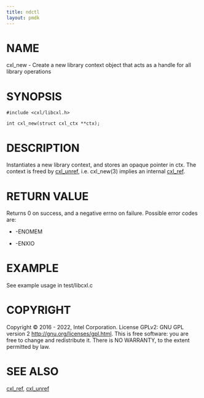 ```yaml
---
title: ndctl
layout: pmdk
---
```


# NAME

cxl_new - Create a new library context object that acts as a handle for
all library operations

# SYNOPSIS

    #include <cxl/libcxl.h>

    int cxl_new(struct cxl_ctx **ctx);

# DESCRIPTION

Instantiates a new library context, and stores an opaque pointer in ctx.
The context is freed by [cxl_unref](cxl_unref.md), i.e. cxl_new(3)
implies an internal [cxl_ref](cxl_ref.md).

# RETURN VALUE

Returns 0 on success, and a negative errno on failure. Possible error
codes are:

-   -ENOMEM

-   -ENXIO

# EXAMPLE

See example usage in test/libcxl.c

# COPYRIGHT

Copyright © 2016 - 2022, Intel Corporation. License GPLv2: GNU GPL
version 2 <http://gnu.org/licenses/gpl.html>. This is free software: you
are free to change and redistribute it. There is NO WARRANTY, to the
extent permitted by law.

# SEE ALSO

[cxl_ref](cxl_ref.md), [cxl_unref](cxl_unref.md)
